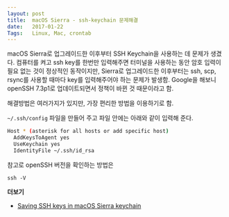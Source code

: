 ```yaml
---
layout: post
title:  macOS Sierra - ssh-keychain 문제해결
date:   2017-01-22
Tags:   Linux, Mac, crontab 
---
```


macOS Sierra로 업그레이드한 이후부터 SSH Keychain을 사용하는 데 문제가 생겼다. 컴퓨터를 켜고 ssh key를 한번만 입력해주면 터미널을 사용하는 동안 암호 입력이 필요 없는 것이 정상적인 동작이지만, Sierra로 업그레이드한 이후부터는 ssh, scp, rsync를 사용할 때마다 key를 입력해주어야 하는 문제가 발생함. Google을 해보니 openSSH 7.3p1로 업데이트되면서 정책이 바뀐 것 때문이라고 함.

해결방법은 여러가지가 있지만, 가장 편리한 방법을 이용하기로 함.

`~/.ssh/config` 파일을 만들어 주고 파일 안에는 아래와 같이 입력해 준다.

```sh
Host * (asterisk for all hosts or add specific host)
  AddKeysToAgent yes
  UseKeychain yes
  IdentityFile ~/.ssh/id_rsa
```

참고로 openSSH 버전을 확인하는 방법은

```
ssh -V
```


**더보기**

- [Saving SSH keys in macOS Sierra keychain][1]

[1]:	https://github.com/jirsbek/SSH-keys-in-macOS-Sierra-keychain
